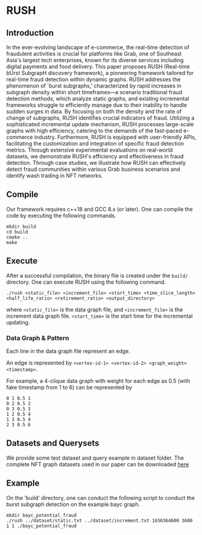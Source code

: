 # RUSH
## Introduction

In the ever-evolving landscape of e-commerce, the real-time detection of fraudulent activities is crucial for platforms like Grab, one of Southeast Asia's largest tech enterprises, known for its diverse services including digital payments and food delivery. This paper proposes RUSH (Real-time bUrst SubgrapH discovery framework), a pioneering framework tailored for real-time fraud detection within dynamic graphs. RUSH addresses the phenomenon of `burst subgraphs,' characterized by rapid increases in subgraph density within short timeframes—a scenario traditional fraud detection methods, which analyze static graphs, and existing incremental frameworks struggle to efficiently manage due to their inability to handle sudden surges in data. By focusing on both the density and the rate of change of subgraphs, RUSH identifies crucial indicators of fraud. Utilizing a sophisticated incremental update mechanism, RUSH processes large-scale graphs with high efficiency, catering to the demands of the fast-paced e-commerce industry. Furthermore, RUSH is equipped with user-friendly APIs, facilitating the customization and integration of specific fraud detection metrics. Through extensive experimental evaluations on real-world datasets, we demonstrate RUSH's efficiency and effectiveness in fraud detection. Through case studies, we illustrate how RUSH can effectively detect fraud communities within various Grab business scenarios and identify wash trading in NFT networks.

## Compile

Our framework requires c++18 and GCC 8.x (or later). One can compile the code by executing the following commands.

```shell
mkdir build
cd build
cmake ..
make
```

## Execute

After a successful compilation, the binary file is created under the `build/` directory. One can execute RUSH using the following command.

```shell
./rush <static_file> <increment_file> <start_time> <time_slice_length> <half_life_ratio> <retirement_ratio> <output_directory>
```

where `<static_file>` is the data graph file, and `<increment_file>` is the increment data graph file. `<start_time>` is the start time for the incremental updating.

### Data Graph & Pattern

Each line in the data graph file represent an edge.

An edge is represented by `<vertex-id-1> <vertex-id-2> <graph_weight> <timestamp>`.

For example, a 4-clique data graph with weight for each edge as 0.5 (with fake timestamp from 1 to 6) can be represented by

```
0 1 0.5 1
0 2 0.5 2
0 3 0.5 3
1 2 0.5 4
1 3 0.5 4
2 3 0.5 6
```

## Datasets and Querysets

We provide some test dataset and query example in dataset folder. The complete NFT graph datasets used in our paper can be downloaded [here](https://livegraphlab.github.io/)

## Example
On the 'build' directory, one can conduct the following script to conduct the burst subgraph detection on the example bayc graph.
```shell
mkdir bayc_potential_fraud
./rush ../dataset/static.txt ../dataset/increment.txt 1650364600 3600 1 1 ./bayc_potential_fraud
```


